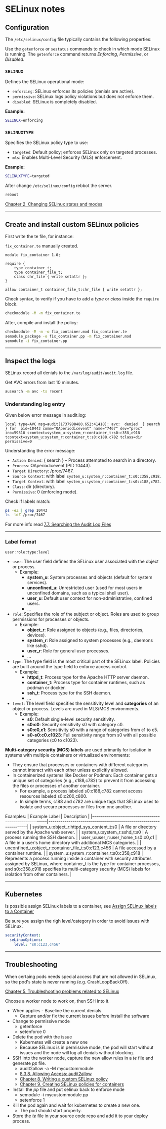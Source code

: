 # SELinux notes

## Configuration

The `/etc/selinux/config` file typically contains the following properties:

Use the `getenforce` or `sestatus` commands to check in which mode SELinux is running. The `getenforce` command returns *Enforcing*, *Permissive*, or *Disabled*. 

### `SELINUX`
Defines the SELinux operational mode:
- `enforcing`: SELinux enforces its policies (denials are active).
- `permissive`: SELinux logs policy violations but does not enforce them.
- `disabled`: SELinux is completely disabled.

**Example:**
```bash
SELINUX=enforcing
```

### `SELINUXTYPE`
Specifies the SELinux policy type to use:
- `targeted`: Default policy; enforces SELinux only on targeted processes.
- `mls`: Enables Multi-Level Security (MLS) enforcement.

**Example:**
```bash
SELINUXTYPE=targeted
```

After change `/etc/selinux/config` rebbot the server.
```bash
reboot
```


[Chapter 2. Changing SELinux states and modes](https://docs.redhat.com/en/documentation/red_hat_enterprise_linux/8/html/using_selinux/changing-selinux-states-and-modes_using-selinux#changing-selinux-modes_changing-selinux-states-and-modes)

<hr/>

## Create and install custom SELinux policies

First write the te file, for instance:

`fix_container.te` manually created.
```
module fix_container 1.0;

require {
    type container_t;
    type container_file_t;
    class chr_file { write setattr };
}

allow container_t container_file_t:chr_file { write setattr };
```

Check syntax, to verify if you have to add a *type* or *class* inside the `require` block.
```bash
checkmodule -M -m fix_container.te
```

After, compile and install the policy:

```bash
checkmodule -M -m -o fix_container.mod fix_container.te
semodule_package -o fix_container.pp -m fix_container.mod
semodule -i fix_container.pp
```

<hr/>

## Inspect the logs

SELinux record all denials to the `/var/log/audit/audit.log` file.

Get AVC errors from last 10 minutes.

```bash
ausearch -m avc -ts recent
```

### Understanding log entry
Given below error message in audit.log:
```text
local type=AVC msg=audit(1737988480.652:41418): avc:  denied  { search } for  pid=10443 comm="OAperiodicevent" name="7467" dev="proc" ino=59310 scontext=system_u:system_r:container_t:s0:c358,c918 tcontext=system_u:system_r:container_t:s0:c188,c782 tclass=dir permissive=0
```
Understanding the error message:
- `Action Denied`: { search } – Process attempted to search in a directory.
- `Process`: OAperiodicevent (PID 10443).
- `Target Directory`: /proc/7467.
- `Source Context`: with label `system_u:system_r:container_t:s0:c358,c918`.
- `Target Context`: with label `system_u:system_r:container_t:s0:c188,c782`.
- `Class`: dir (directory).
- `Permissive`: 0 (enforcing mode).

Check if labels match:
```bash
ps -eZ | grep 10443
ls -ldZ /proc/7467
```

For more info read [7.7. Searching the Audit Log Files](https://docs.redhat.com/en/documentation/red_hat_enterprise_linux/7/html/security_guide/sec-searching_the_audit_log_files#sec-Searching_the_Audit_Log_Files)

<hr/>

### Label format

```text
user:role:type:level
```

- `user`: The user field defines the SELinux user associated with the object or process.
  - Example: 
    - **system_u**: System processes and objects (default for system services).
    - **unconfined_u**: Unrestricted user (used for most users in unconfined domains, such as a typical shell user).
    - **user_u**: Default user context for non-administrative, confined users.
    - ...
- `role`: Specifies the role of the subject or object. Roles are used to group permissions for processes or objects.
  - Example:
    - **object_r**: Role assigned to objects (e.g., files, directories, devices).
    - **system_r**: Role assigned to system processes (e.g., daemons like sshd).
    - **user_r**: Role for general user processes.
    - ...
- `type`: The type field is the most critical part of the SELinux label. Policies are built around the type field to enforce access control.
  - Example:
    - **httpd_t**: Process type for the Apache HTTP server daemon.
    - **container_t**: Process type for container runtimes, such as podman or docker.
    - **ssh_t**: Process type for the SSH daemon.
    - ...
- `level`: The level field specifies the sensitivity level and **categories** of an object or process. Levels are used in MLS/MCS environments.
  - Example:
    - **s0**: Default single-level security sensitivity.
    - **s0:c0**: Security sensitivity s0 with category c0.
    - **s0:c0,c1**: Sensitivity s0 with a range of categories from c1 to c5.
    - **s0-s0:c0.c1023**: Full sensitivity range from s0 with all possible categories (c0 to c1023).

**Multi-category security (MCS) labels** are used primarily for isolation in systems with multiple containers or virtualized environments:
- They ensure that processes or containers with different categories cannot interact with each other unless explicitly allowed.
- In containerized systems like Docker or Podman: Each container gets a unique set of categories (e.g., c188,c782) to prevent it from accessing the files or processes of another container.
  - For example, a process labeled s0:c188,c782 cannot access resources labeled s0:c200,c800.
  - In simple terms, c188 and c782 are unique tags that SELinux uses to isolate and secure processes or files from one another.

Examples:
| Example Label                                         | Description                                                       |
|-------------------------------------------------------|-------------------------------------------------------------------|
| system_u:object_r:httpd_sys_content_t:s0              |  A file or directory served by the Apache web server.             |
| system_u:system_r:sshd_t:s0                           | A process running the SSH daemon.                                 |
| user_u:user_r:user_home_t:s0:c0,c1                    | A file in a user's home directory with additional MCS categories. |
| unconfined_u:object_r:container_file_t:s0:c123,c456   | A file accessed by a container runtime.                           |
| system_u:system_r:container_t:s0:c358,c918            | Represents a process running inside a container with security attributes assigned by SELinux, where container_t is the type for container processes, and s0:c358,c918 specifies its multi-category security (MCS) labels for isolation from other containers.   |

<hr/>

## Kubernetes

Is possible assign SELinux labels to a container, see [Assign SELinux labels to a Container](https://kubernetes.io/docs/tasks/configure-pod-container/security-context/#assign-selinux-labels-to-a-container)

Be sure you assign the righ level/category in order to avoid issues with SELinux.

```yaml
securityContext:
  seLinuxOptions:
    level: "s0:c123,c456"
```

<hr/>

## Troubleshooting

When certaing pods needs special access that are not allowed in SELinux, so the pod's state is never running (e.g. CrashLoopBackOff). 

[Chapter 5. Troubleshooting problems related to SELinux](https://docs.redhat.com/en/documentation/red_hat_enterprise_linux/8/html/using_selinux/troubleshooting-problems-related-to-selinux_using-selinux#troubleshooting-problems-related-to-selinux_using-selinux)

Choose a worker node to work on, then SSH into it.

- When applies - Baseline the current denials
  - Capture and/or fix the current issues before install the software
- Change to permissive mode
  - getenforce
  - setenforce 0
- Delete the pod with the issue
  - Kubernetes will create a new one
  - Because SELinux is in permissive mode, the pod will start without issues and the node will log all denials without blocking.
- SSH into the worker node, capture the new allow rules in a *te* file and generate *pp* file.
  - audit2allow -a -M mycustommodule
  - [8.3.8. Allowing Access: audit2allow](https://docs.redhat.com/en/documentation/red_hat_enterprise_linux/6/html/security-enhanced_linux/sect-security-enhanced_linux-fixing_problems-allowing_access_audit2allow)
  - [Chapter 8. Writing a custom SELinux policy](https://docs.redhat.com/en/documentation/red_hat_enterprise_linux/8/html/using_selinux/writing-a-custom-selinux-policy_using-selinux#creating-and-enforcing-an-selinux-policy-for-a-custom-application_writing-a-custom-selinux-policy)
  - [Chapter 9. Creating SELinux policies for containers](https://docs.redhat.com/en/documentation/red_hat_enterprise_linux/8/html/using_selinux/creating-selinux-policies-for-containers_using-selinux#introduction-to-udica_creating-selinux-policies-for-containers)
- Install the *pp* file and put selinux back to enforce mode
  - semodule -i mycustommodule.pp
  - setenforce 1
- Kill the pod again and wait for kubernetes to create a new one.
  - The pod should start properly.
- Store the *te* file in your source code repo and add it to your deploy process.
